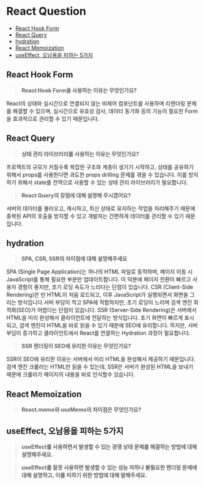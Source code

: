 # React Question

- [React Hook Form](#react-hook-form)
- [React Query](#react-query)
- [hydration](#hydration)
- [React Memoization](#react-memoization)
- [useEffect, 오남용을 피하는 5가지](#useeffect-오남용을-피하는-5가지)

## React Hook Form

> **React Hook Form을 사용하는 이유는 무엇인가요?**

React의 상태와 실시간으로 연결되지 않는 비제어 컴포넌트를 사용하며 리렌더링 문제를 해결할 수 있으며, 실시간으로 유효성 검사, 데이터 동기화 등의 기능이 필요한 Form을 효과적으로 관리할 수 있기 때문입니다.

## React Query

> **상태 관리 라이브러리를 사용하는 이유는 무엇인가요?**

프로젝트의 규모가 커질수록 복잡한 구조와 계층이 생기기 시작하고, 상태를 공유하기 위해서 props를 사용한다면 과도한 props drilling 문제를 겪을 수 있습니다. 이를 방지하기 위해서 state를 전역으로 사용할 수 있는 상태 관리 라이브러리가 필요합니다.

> **React Query의 장점에 대해 설명해 주시겠어요?**

서버의 데이터를 불러오고, 캐시하고, 최신 상태로 유지하는 작업을 처리해주기 때문에 중복된 API의 호출을 방지할 수 있고 개발자는 간편하게 데이터를 관리할 수 있기 때문입니다.

## hydration

> **SPA, CSR, SSR의 차이점에 대해 설명해주세요**

SPA (Single Page Application)는 하나의 HTML 파일로 동작하며, 페이지 이동 시 JavaScript를 통해 필요한 부분만 업데이트합니다. 이 덕분에 페이지 전환이 빠르고 사용자 경험이 좋지만, 초기 로딩 속도가 느리다는 단점이 있습니다.
CSR (Client-Side Rendering)은 빈 HTML이 처음 로드되고, 이후 JavaScript가 실행되면서 화면을 그리는 방식입니다.서버 부담이 적고 SPA에 적합하지만, 초기 로딩이 느리며 검색 엔진 최적화(SEO)가 어렵다는 단점이 있습니다.
SSR (Server-Side Rendering)은 서버에서 HTML을 미리 완성해서 클라이언트에 전달하는 방식입니다.
초기 화면이 빠르게 표시되고, 검색 엔진이 HTML을 바로 읽을 수 있기 때문에 SEO에 유리합니다. 하지만, 서버 부담이 증가하고 클라이언트에서 React를 연결하는 Hydration 과정이 필요합니다.

> **SSR 렌더링이 SEO에 유리한 이유는 무엇인가요?**

SSR이 SEO에 유리한 이유는 서버에서 미리 HTML을 완성해서 제공하기 때문입니다. 검색 엔진 크롤러는 HTML만 읽을 수 있는데, SSR은 서버가 완성된 HTML을 보내기 때문에 크롤러가 페이지의 내용을 바로 인식할수 있습니다.

## React Memoization

> **React.memo와 useMemo의 차이점은 무엇인가요?**

## useEffect, 오남용을 피하는 5가지

> **useEffect를 사용하면서 발생할 수 있는 경쟁 상태 문제를 해결하는 방법에 대해 설명해주세요.**

> **useEffect를 잘못 사용하면 발생할 수 있는 성능 저하나 불필요한 렌더링 문제에 대해 설명하고, 이를 피하기 위한 방법에 대해 말해주세요.**
